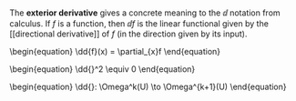 The **exterior derivative** gives a concrete meaning to the $\dd{}$ notation from calculus. If $f$ is a function, then $\dd{f}$ is the linear functional given by the [[directional derivative]] of $f$ (in the direction given by its input).

\begin{equation}
\dd{f}(x) = \partial_{x}f
\end{equation}

\begin{equation}
\dd{}^2  \equiv 0
\end{equation}

\begin{equation}
\dd{}: \Omega^k(U) \to \Omega^{k+1}(U)
\end{equation}